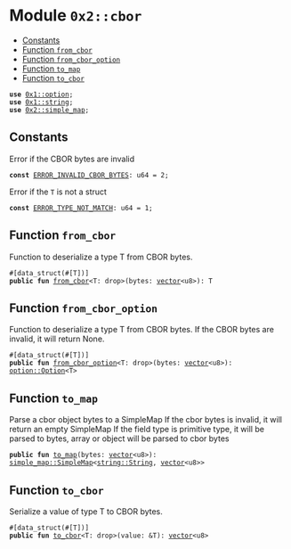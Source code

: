 
<a name="0x2_cbor"></a>

# Module `0x2::cbor`



-  [Constants](#@Constants_0)
-  [Function `from_cbor`](#0x2_cbor_from_cbor)
-  [Function `from_cbor_option`](#0x2_cbor_from_cbor_option)
-  [Function `to_map`](#0x2_cbor_to_map)
-  [Function `to_cbor`](#0x2_cbor_to_cbor)


<pre><code><b>use</b> <a href="">0x1::option</a>;
<b>use</b> <a href="">0x1::string</a>;
<b>use</b> <a href="simple_map.md#0x2_simple_map">0x2::simple_map</a>;
</code></pre>



<a name="@Constants_0"></a>

## Constants


<a name="0x2_cbor_ERROR_INVALID_CBOR_BYTES"></a>

Error if the CBOR bytes are invalid


<pre><code><b>const</b> <a href="cbor.md#0x2_cbor_ERROR_INVALID_CBOR_BYTES">ERROR_INVALID_CBOR_BYTES</a>: u64 = 2;
</code></pre>



<a name="0x2_cbor_ERROR_TYPE_NOT_MATCH"></a>

Error if the <code>T</code> is not a struct


<pre><code><b>const</b> <a href="cbor.md#0x2_cbor_ERROR_TYPE_NOT_MATCH">ERROR_TYPE_NOT_MATCH</a>: u64 = 1;
</code></pre>



<a name="0x2_cbor_from_cbor"></a>

## Function `from_cbor`

Function to deserialize a type T from CBOR bytes.


<pre><code>#[data_struct(#[T])]
<b>public</b> <b>fun</b> <a href="cbor.md#0x2_cbor_from_cbor">from_cbor</a>&lt;T: drop&gt;(bytes: <a href="">vector</a>&lt;u8&gt;): T
</code></pre>



<a name="0x2_cbor_from_cbor_option"></a>

## Function `from_cbor_option`

Function to deserialize a type T from CBOR bytes.
If the CBOR bytes are invalid, it will return None.


<pre><code>#[data_struct(#[T])]
<b>public</b> <b>fun</b> <a href="cbor.md#0x2_cbor_from_cbor_option">from_cbor_option</a>&lt;T: drop&gt;(bytes: <a href="">vector</a>&lt;u8&gt;): <a href="_Option">option::Option</a>&lt;T&gt;
</code></pre>



<a name="0x2_cbor_to_map"></a>

## Function `to_map`

Parse a cbor object bytes to a SimpleMap
If the cbor bytes is invalid, it will return an empty SimpleMap
If the field type is primitive type, it will be parsed to bytes, array or object will be parsed to cbor bytes


<pre><code><b>public</b> <b>fun</b> <a href="cbor.md#0x2_cbor_to_map">to_map</a>(bytes: <a href="">vector</a>&lt;u8&gt;): <a href="simple_map.md#0x2_simple_map_SimpleMap">simple_map::SimpleMap</a>&lt;<a href="_String">string::String</a>, <a href="">vector</a>&lt;u8&gt;&gt;
</code></pre>



<a name="0x2_cbor_to_cbor"></a>

## Function `to_cbor`

Serialize a value of type T to CBOR bytes.


<pre><code>#[data_struct(#[T])]
<b>public</b> <b>fun</b> <a href="cbor.md#0x2_cbor_to_cbor">to_cbor</a>&lt;T: drop&gt;(value: &T): <a href="">vector</a>&lt;u8&gt;
</code></pre>
